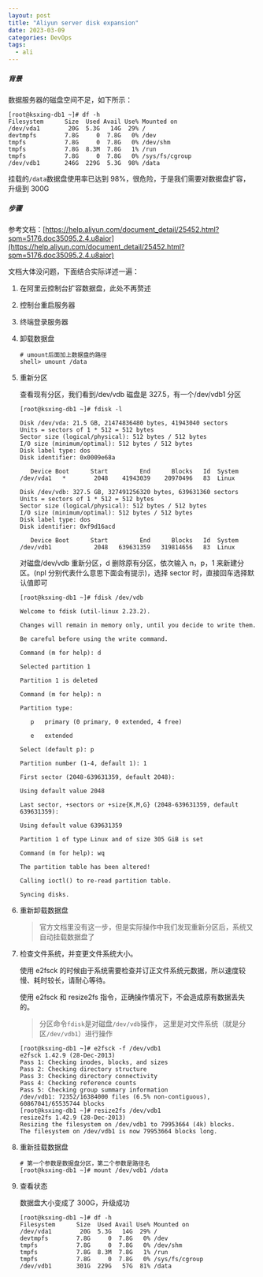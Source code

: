 ```yaml
---
layout: post
title: "Aliyun server disk expansion"
date: 2023-03-09
categories: DevOps
tags:
  - ali
---
```


##### 背景

数据服务器的磁盘空间不足，如下所示：

```shell
[root@ksxing-db1 ~]# df -h
Filesystem      Size  Used Avail Use% Mounted on
/dev/vda1        20G  5.3G   14G  29% /
devtmpfs        7.8G     0  7.8G   0% /dev
tmpfs           7.8G     0  7.8G   0% /dev/shm
tmpfs           7.8G  8.3M  7.8G   1% /run
tmpfs           7.8G     0  7.8G   0% /sys/fs/cgroup
/dev/vdb1       246G  229G  5.3G  98% /data
```

挂载的`/data`数据盘使用率已达到 98%，很危险，于是我们需要对数据盘扩容，升级到 300G

##### 步骤

参考文档：[https://help.aliyun.com/document_detail/25452.html?spm=5176.doc35095.2.4.u8aior](https://help.aliyun.com/document_detail/25452.html?spm=5176.doc35095.2.4.u8aior)

文档大体没问题，下面结合实际详述一遍：

1. 在阿里云控制台扩容数据盘，此处不再赘述

2. 控制台重启服务器

3. 终端登录服务器

4. 卸载数据盘

   ```shell
   # umount后面加上数据盘的路径
   shell> umount /data
   ```

5. 重新分区

   查看现有分区，我们看到/dev/vdb 磁盘是 327.5，有一个/dev/vdb1 分区

   ```
   [root@ksxing-db1 ~]# fdisk -l

   Disk /dev/vda: 21.5 GB, 21474836480 bytes, 41943040 sectors
   Units = sectors of 1 * 512 = 512 bytes
   Sector size (logical/physical): 512 bytes / 512 bytes
   I/O size (minimum/optimal): 512 bytes / 512 bytes
   Disk label type: dos
   Disk identifier: 0x0009e68a

      Device Boot      Start         End      Blocks   Id  System
   /dev/vda1   *        2048    41943039    20970496   83  Linux

   Disk /dev/vdb: 327.5 GB, 327491256320 bytes, 639631360 sectors
   Units = sectors of 1 * 512 = 512 bytes
   Sector size (logical/physical): 512 bytes / 512 bytes
   I/O size (minimum/optimal): 512 bytes / 512 bytes
   Disk label type: dos
   Disk identifier: 0xf9d16acd

      Device Boot      Start         End      Blocks   Id  System
   /dev/vdb1            2048   639631359   319814656   83  Linux
   ```

   对磁盘/dev/vdb 重新分区，d 删除原有分区，依次输入 n，p，1 来新建分区。(npl 分别代表什么意思下面会有提示)，选择 sector 时，直接回车选择默认值即可

   ```shell
   [root@ksxing-db1 ~]# fdisk /dev/vdb

   Welcome to fdisk (util-linux 2.23.2).

   Changes will remain in memory only, until you decide to write them.

   Be careful before using the write command.

   Command (m for help): d

   Selected partition 1

   Partition 1 is deleted

   Command (m for help): n

   Partition type:

      p   primary (0 primary, 0 extended, 4 free)

      e   extended

   Select (default p): p

   Partition number (1-4, default 1): 1

   First sector (2048-639631359, default 2048):

   Using default value 2048

   Last sector, +sectors or +size{K,M,G} (2048-639631359, default 639631359):

   Using default value 639631359

   Partition 1 of type Linux and of size 305 GiB is set

   Command (m for help): wq

   The partition table has been altered!

   Calling ioctl() to re-read partition table.

   Syncing disks.
   ```

6. 重新卸载数据盘

   > 官方文档里没有这一步，但是实际操作中我们发现重新分区后，系统又自动挂载数据盘了

7. 检查文件系统，并变更文件系统大小。

   使用 e2fsck 的时候由于系统需要检查并订正文件系统元数据，所以速度较慢、耗时较长，请耐心等待。

   使用 e2fsck 和 resize2fs 指令，正确操作情况下，不会造成原有数据丢失的。

   > 分区命令`fdisk`是对磁盘`/dev/vdb`操作， 这里是对文件系统（就是分区`/dev/vdb1`）进行操作

   ```shell
   [root@ksxing-db1 ~]# e2fsck -f /dev/vdb1
   e2fsck 1.42.9 (28-Dec-2013)
   Pass 1: Checking inodes, blocks, and sizes
   Pass 2: Checking directory structure
   Pass 3: Checking directory connectivity
   Pass 4: Checking reference counts
   Pass 5: Checking group summary information
   /dev/vdb1: 72352/16384000 files (6.5% non-contiguous), 60867041/65535744 blocks
   [root@ksxing-db1 ~]# resize2fs /dev/vdb1
   resize2fs 1.42.9 (28-Dec-2013)
   Resizing the filesystem on /dev/vdb1 to 79953664 (4k) blocks.
   The filesystem on /dev/vdb1 is now 79953664 blocks long.
   ```

8. 重新挂载数据盘

   ```
   # 第一个参数是数据盘分区，第二个参数是路径名
   [root@ksxing-db1 ~]# mount /dev/vdb1 /data
   ```

9. 查看状态

   数据盘大小变成了 300G，升级成功

   ```shell
   [root@ksxing-db1 ~]# df -h
   Filesystem      Size  Used Avail Use% Mounted on
   /dev/vda1        20G  5.3G   14G  29% /
   devtmpfs        7.8G     0  7.8G   0% /dev
   tmpfs           7.8G     0  7.8G   0% /dev/shm
   tmpfs           7.8G  8.3M  7.8G   1% /run
   tmpfs           7.8G     0  7.8G   0% /sys/fs/cgroup
   /dev/vdb1       301G  229G   57G  81% /data
   ```

   ​
